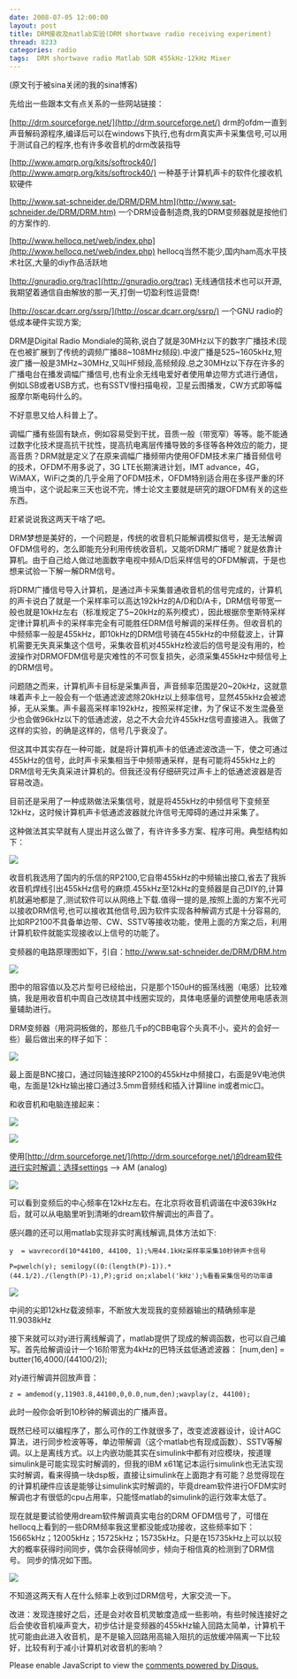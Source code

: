 ```yaml
---
date: 2008-07-05 12:00:00
layout: post
title: DRM接收及matlab实验(DRM shortwave radio receiving experiment)
thread: 8233
categories: radio
tags:  DRM shortwave radio Matlab SDR 455kHz-12kHz Mixer
---
```


(原文刊于被sina关闭的我的sina博客)

先给出一些跟本文有点关系的一些网站链接： 

[http://drm.sourceforge.net/](http://drm.sourceforge.net/)    drm的ofdm一直到声音解码源程序,编译后可以在windows下执行,也有drm真实声卡采集信号,可以用于测试自己的程序,也有许多收音机的drm改装指导 

[http://www.amqrp.org/kits/softrock40/](http://www.amqrp.org/kits/softrock40/) 一种基于计算机声卡的软件化接收机软硬件 

[http://www.sat-schneider.de/DRM/DRM.htm](http://www.sat-schneider.de/DRM/DRM.htm)    一个DRM设备制造商,我的DRM变频器就是按他们的方案作的. 

[http://www.hellocq.net/web/index.php](http://www.hellocq.net/web/index.php)    hellocq当然不能少,国内ham高水平技术社区,大量的diy作品活跃地 

[http://gnuradio.org/trac](http://gnuradio.org/trac)        无线通信技术也可以开源,我期望着通信自由解放的那一天,打倒一切盈利性运营商! 

[http://oscar.dcarr.org/ssrp/](http://oscar.dcarr.org/ssrp/)    一个GNU radio的低成本硬件实现方案; 


DRM是Digital Radio Mondiale的简称,说白了就是30MHz以下的数字广播技术(现在也被扩展到了传统的调频广播88~108MHz频段).中波广播是525~1605kHz,短波广播一般是3MHz~30MHz,又叫HF频段,高频频段.总之30MHz以下存在许多的广播电台在播发调幅广播信号,也有业余无线电爱好者使用单边带方式进行通信，例如LSB或者USB方式，也有SSTV慢扫描电视，卫星云图播发，CW方式即等幅报摩尔斯电码什么的。 
  
不好意思又给人科普上了。 
  
调幅广播有些固有缺点，例如容易受到干扰，音质一般（带宽窄）等等。能不能通过数字化技术提高抗干扰性，提高抗电离层传播导致的多径等各种效应的能力，提高音质？DRM就是定义了在原来调幅广播频带内使用OFDM技术来广播音频信号的技术，OFDM不用多说了，3G LTE长期演进计划，IMT advance，4G，WiMAX，WiFi之类的几乎全用了OFDM技术，OFDM特别适合用在多径严重的环境当中，这个说起来三天也说不完，博士论文主要就是研究的跟OFDM有关的这些东西。 
  
赶紧说说我这两天干啥了吧。 
  
DRM梦想是美好的，一个问题是，传统的收音机只能解调模拟信号，是无法解调OFDM信号的，怎么即能充分利用传统收音机，又能听DRM广播呢？就是依靠计算机。由于自己给人做过地面数字电视中频A/D后采样信号的OFDM解调，于是也想来试验一下解一解DRM信号。 
  
将DRM广播信号导入计算机，是通过声卡采集普通收音机的信号完成的，计算机的声卡说白了就是一个采样率可以高达192kHz的A/D和D/A卡，DRM信号带宽一般也就是10kHz左右（标准规定了5~20kHz的系列模式），因此根据奈奎斯特采样定律计算机声卡的采样率完全有可能胜任DRM信号解调的采样任务。但收音机的中频频率一般是455kHz，即10kHz的DRM信号骑在455kHz的中频载波上，计算机需要无失真采集这个信号，采集收音机对455kHz检波后的信号是没有用的，检波操作对DRMOFDM信号是灾难性的不可恢复损失，必须采集455kHz中频信号上的DRM信号。

问题随之而来，计算机声卡目标是采集声音，声音频率范围是20~20kHz，这就意味着声卡上一般会有一个低通滤波滤除20kHz以上频率信号，显然455kHz会被滤掉，无从采集。声卡最高采样率192kHz，按照采样定律，为了保证不发生混叠至少也会做96kHz以下的低通滤波，总之不大会允许455kHz信号直接进入。我做了这样的实验，的确是这样的，信号几乎衰没了。

但这其中其实存在一种可能，就是将计算机声卡的低通滤波改造一下，使之可通过455kHz的信号，此时声卡采集相当于中频带通采样，是有可能将455kHz上的DRM信号无失真采进计算机的。但我还没有仔细研究过声卡上的低通滤波器是否容易改造。

目前还是采用了一种成熟做法采集信号，就是将455kHz的中频信号下变频至12kHz，这时候计算机声卡低通滤波器就允许信号无障碍的通过并采集了。 
  
这种做法其实早就有人提出并这么做了，有许许多多方案、程序可用。典型结构如下： 

![](../media/drm1.png)

收音机我选用了国内的乐信的RP2100,它自带455kHz的中频输出接口,省去了我拆收音机焊线引出455kHz信号的麻烦.455kHz至12kHz的变频器是自己DIY的,计算机就遍地都是了,测试软件可以从网络上下载.值得一提的是,按照上面的方案不光可以接收DRM信号,也可以接收其他信号,因为软件实现各种解调方式是十分容易的,比如RP2100不具备单边带、CW、SSTV等接收功能，使用上面的方案之后，利用计算机软件就能实现接收以上信号的功能了。 
  
变频器的电路原理图如下，引自：[http://www.sat-schneider.de/DRM/DRM.htm ](http://www.sat-schneider.de/DRM/DRM.htm)

![](../media/drm2.png)

图中的阻容值以及芯片型号已经给出，只是那个150uH的振荡线圈（电感）比较难搞，我是用收音机中周自己改绕其中线圈实现的，具体电感量的调整使用电感表测量辅助进行。 

DRM变频器（用洞洞板做的，那些几千p的CBB电容个头真不小，瓷片的会好一些）最后做出来的样子如下： 

![](../media/drm3.png)

最上面是BNC接口，通过同轴连接RP2100的455kHz中频接口，右面是9V电池供电，左面是12kHz输出接口通过3.5mm音频线和插入计算line in或者mic口。 
  
和收音机和电脑连接起来： 

![](../media/drm4.png)

![](../media/drm5.png)

使用[http://drm.sourceforge.net/](http://drm.sourceforge.net/)的dream软件进行实时解调：选择settings --> AM (analog) 

![](../media/drm6.png)

可以看到变频后的中心频率在12kHz左右。在北京将收音机调谐在中波639kHz后，就可以从电脑里听到清晰的dream软件解调出的声音了。 
  
感兴趣的还可以用matlab实现非实时离线解调,具体方法如下: 

    y  = wavrecord(10*44100, 44100, 1);%用44.1kHz采样率采集10秒钟声卡信号 
    
    P=pwelch(y); semilogy((0:(length(P)-1)).*(44.1/2)./(length(P)-1),P);grid on;xlabel('kHz');%看看采集信号的功率谱 

![](../media/drm7.png)

中间的尖即12kHz载波频率，不断放大发现我的变频器输出的精确频率是11.9038kHz 
  
接下来就可以对y进行离线解调了，matlab提供了现成的解调函数，也可以自己编写。首先给解调设计一个16阶带宽为4kHz的巴特沃兹低通滤波器： 
    [num,den] = butter(16,4000/(44100/2)); 

对y进行解调并回放声音： 

    z = amdemod(y,11903.8,44100,0,0.0,num,den);wavplay(z, 44100); 

此时一般你会听到10秒钟的解调出的广播声音。 
  
既然已经可以编程序了，那么可作的工作就很多了，改变滤波器设计，设计AGC算法，进行同步检波等等，单边带解调（这个matlab也有现成函数）、SSTV等解调。以上是离线方式。以上内嵌功能其实在simulink中都有对应模块，按道理simulink是可能实现实时解调的，但我的IBM x61笔记本运行simulink也无法实现实时解调，看来得搞一块dsp板，直接让simulink在上面跑才有可能？总觉得现在的计算机硬件应该是能够让simulink实时解调的，毕竟dream软件进行OFDM实时解调也才有很低的cpu占用率，只能怪matlab的simulink的运行效率太低了。 
  
现在就是要试验使用dream软件解调真实电台的DRM OFDM信号了，可惜在hellocq上看到的一些DRM频率我这里都没能成功接收，这些频率如下：15665kHz；12005kHz；15725kHz；15735kHz。只是在15735kHz上可以以较大的概率获得时间同步，偶尔会获得帧同步，倾向于相信真的检测到了DRM信号。 同步的情况如下图。

![](../media/drm8.png)

不知道这两天有人在什么频率上收到过DRM信号，大家交流一下。 
  
改进：发现连接好之后，还是会对收音机灵敏度造成一些影响，有些时候连接好之后会使收音机噪声变大，初步估计是变频器的455kHz输入回路太简单，计算机干扰可能由此进入收音机，是不是输入回路用高输入阻抗的运放缓冲隔离一下比较好，比较有利于减小计算机对收音机的影响？

<div id="disqus_thread"></div>
<script type="text/javascript">
    /* * * CONFIGURATION VARIABLES: EDIT BEFORE PASTING INTO YOUR WEBPAGE * * */
    var disqus_shortname = 'jiaoxianjun'; // required: replace example with your forum shortname

    /* * * DON'T EDIT BELOW THIS LINE * * */
    (function() {
        var dsq = document.createElement('script'); dsq.type = 'text/javascript'; dsq.async = true;
        dsq.src = '//' + disqus_shortname + '.disqus.com/embed.js';
        (document.getElementsByTagName('head')[0] || document.getElementsByTagName('body')[0]).appendChild(dsq);
    })();
</script>
<noscript>Please enable JavaScript to view the <a href="http://disqus.com/?ref_noscript">comments powered by Disqus.</a></noscript>


<script>
  (function(i,s,o,g,r,a,m){i['GoogleAnalyticsObject']=r;i[r]=i[r]||function(){
  (i[r].q=i[r].q||[]).push(arguments)},i[r].l=1*new Date();a=s.createElement(o),
  m=s.getElementsByTagName(o)[0];a.async=1;a.src=g;m.parentNode.insertBefore(a,m)
  })(window,document,'script','//www.google-analytics.com/analytics.js','ga');

  ga('create', 'UA-56112029-1', 'auto');
  ga('send', 'pageview');

</script>
